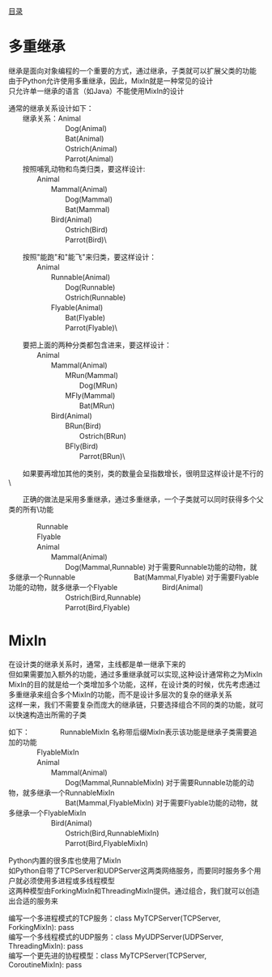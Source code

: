[目录](../目录.md)

# 多重继承 #

继承是面向对象编程的一个重要的方式，通过继承，子类就可以扩展父类的功能\
由于Python允许使用多重继承，因此，MixIn就是一种常见的设计\
只允许单一继承的语言（如Java）不能使用MixIn的设计

通常的继承关系设计如下：\
　　继承关系：Animal\
　　　　　　　　Dog(Animal)\
　　　　　　　　Bat(Animal)\
　　　　　　　　Ostrich(Animal)\
　　　　　　　　Parrot(Animal)\
　　按照哺乳动物和鸟类归类，要这样设计:\
　　　　Animal\
　　　　　　Mammal(Animal)\
　　　　　　　　Dog(Mammal)\
　　　　　　　　Bat(Mammal)\
　　　　　　Bird(Animal)\
　　　　　　　　Ostrich(Bird)\
　　　　　　　　Parrot(Bird)\

　　按照"能跑"和"能飞"来归类，要这样设计：\
　　　　Animal\
　　　　　　Runnable(Animal)\
　　　　　　　　Dog(Runnable)\
　　　　　　　　Ostrich(Runnable)\
　　　　　　Flyable(Animal)\
　　　　　　　　Bat(Flyable)\
　　　　　　　　Parrot(Flyable)\

　　要把上面的两种分类都包含进来，要这样设计：\
　　　　Animal\
　　　　　　Mammal(Animal)\
　　　　　　　　MRun(Mammal)\
　　　　　　　　　　Dog(MRun)\
　　　　　　　　MFly(Mammal)\
　　　　　　　　　　Bat(MRun)\
　　　　　　Bird(Animal)\
　　　　　　　　BRun(Bird)\
　　　　　　　　　　Ostrich(BRun)\
　　　　　　　　BFly(Bird)\
　　　　　　　　　　Parrot(BRun)\\

　　如果要再增加其他的类别，类的数量会呈指数增长，很明显这样设计是不行的\

　　正确的做法是采用多重继承，通过多重继承，一个子类就可以同时获得多个父类的所有\功能

　　　　Runnable\
　　　　Flyable\
　　　　Animal\
　　　　　　Mammal(Animal)\
　　　　　　　　Dog(Mammal,Runnable) 对于需要Runnable功能的动物，就多继承一个Runnable
　　　　　　　　Bat(Mammal,Flyable) 对于需要Flyable功能的动物，就多继承一个Flyable
　　　　　　Bird(Animal)
　　　　　　　　Ostrich(Bird,Runnable)
　　　　　　　　Parrot(Bird,Flyable)

 

# MixIn #
在设计类的继承关系时，通常，主线都是单一继承下来的\
但如果需要加入额外的功能，通过多重继承就可以实现,这种设计通常称之为MixIn\
MixIn的目的就是给一个类增加多个功能，这样，在设计类的时候，优先考虑通过多重继承来组合多个MixIn的功能，而不是设计多层次的复杂的继承关系\
这样一来，我们不需要复杂而庞大的继承链，只要选择组合不同的类的功能，就可以快速构造出所需的子类

如下：
　　　　RunnableMixIn 名称带后缀MixIn表示该功能是继承子类需要追加的功能\
　　　　FlyableMixIn\
　　　　Animal\
　　　　　　Mammal(Animal)\
　　　　　　　　Dog(Mammal,RunnableMixIn) 对于需要Runnable功能的动物，就多继承一个RunnableMixIn\
　　　　　　　　Bat(Mammal,FlyableMixIn) 对于需要Flyable功能的动物，就多继承一个FlyableMixIn\
　　　　　　Bird(Animal)\
　　　　　　　　Ostrich(Bird,RunnableMixIn)\
　　　　　　　　Parrot(Bird,FlyableMixIn)

Python内置的很多库也使用了MixIn\
如Python自带了TCPServer和UDPServer这两类网络服务，而要同时服务多个用户就必须使用多进程或多线程模型\
这两种模型由ForkingMixIn和ThreadingMixIn提供。通过组合，我们就可以创造出合适的服务来

编写一个多进程模式的TCP服务：class MyTCPServer(TCPServer, ForkingMixIn): pass\
编写一个多线程模式的UDP服务：class MyUDPServer(UDPServer, ThreadingMixIn): pass\
编写一个更先进的协程模型：class MyTCPServer(TCPServer, CoroutineMixIn): pass

